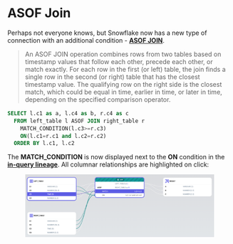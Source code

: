 # ASOF Join

Perhaps not everyone knows, but Snowflake now has a new type of connection with an additional condition - [**ASOF JOIN**](https://docs.snowflake.com/en/sql-reference/constructs/asof-join).

> An ASOF JOIN operation combines rows from two tables based on timestamp values that follow each other, precede each other, or match exactly. For each row in the first (or left) table, the join finds a single row in the second (or right) table that has the closest timestamp value. The qualifying row on the right side is the closest match, which could be equal in time, earlier in time, or later in time, depending on the specified comparison operator.

```sql
SELECT l.c1 as a, l.c4 as b, r.c4 as c
  FROM left_table l ASOF JOIN right_table r
    MATCH_CONDITION(l.c3>=r.c3)
    ON(l.c1=r.c1 and l.c2=r.c2)
  ORDER BY l.c1, l.c2
```

The **MATCH\_CONDITION** is now displayed next to the **ON** condition in the [**in-query lineage**](../features/column-level-lineage/in-query-lineage.md). All columnar relationships are highlighted on click:

<figure><img src="../.gitbook/assets/image (22).png" alt=""><figcaption></figcaption></figure>
